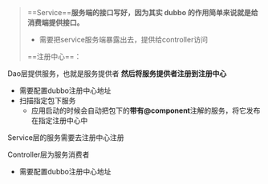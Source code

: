 >   ==Service==**服务端的接口写好，因为其实 dubbo 的作用简单来说就是给消费端提供接口。**
>
>   -   需要把service服务端暴露出去，提供给controller访问
>
>   ==注册中心==：

Dao层提供服务，也就是服务提供者 **然后将服务提供者注册到注册中心**

-   需要配置dubbo注册中心地址
-   扫描指定包下服务
    -   应用启动的时候会自动把包下的**带有@component**注解的服务，将它发布在指定注册中心中

Service层的服务需要去注册中心注册

Controller层为服务消费者

-   需要配置dubbo注册中心地址

